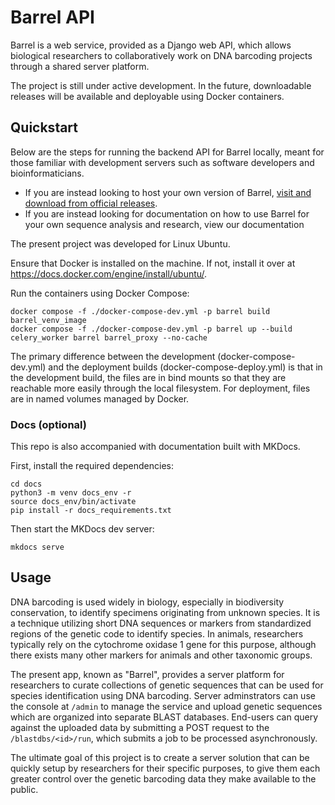 # Barrel API

Barrel is a web service, provided as a Django web API, which allows biological researchers to collaboratively work on DNA barcoding projects through a shared server platform.

The project is still under active development. In the future, downloadable releases will be available and deployable using Docker containers.

## Quickstart

Below are the steps for running the backend API for Barrel locally, meant for those familiar with development servers such as software developers and bioinformaticians. 
-   If you are instead looking to host your own version of Barrel, [visit and download from official releases](https://github.com/clwillhuang/barrel/releases).
-   If you are instead looking for documentation on how to use Barrel for your own sequence analysis and research, view our documentation 

The present project was developed for Linux Ubuntu. 

Ensure that Docker is installed on the machine. If not, install it over at https://docs.docker.com/engine/install/ubuntu/.

Run the containers using Docker Compose:
```
docker compose -f ./docker-compose-dev.yml -p barrel build barrel_venv_image
docker compose -f ./docker-compose-dev.yml -p barrel up --build celery_worker barrel barrel_proxy --no-cache
```

The primary difference between the development (docker-compose-dev.yml) and the deployment builds (docker-compose-deploy.yml) is that in the development build, the files are in bind mounts so that they are reachable more easily through the local filesystem. For deployment, files are in named volumes managed by Docker.

### Docs (optional)
This repo is also accompanied with documentation built with MKDocs.

First, install the required dependencies:
```
cd docs
python3 -m venv docs_env -r 
source docs_env/bin/activate
pip install -r docs_requirements.txt
```

Then start the MKDocs dev server:
```
mkdocs serve
```

## Usage

DNA barcoding is used widely in biology, especially in biodiversity conservation, to identify specimens originating from unknown species. It is a technique utilizing short DNA sequences or markers from standardized regions of the genetic code to identify species. In animals, researchers typically rely on the cytochrome oxidase 1 gene for this purpose, although there exists many other markers for animals and other taxonomic groups.

The present app, known as "Barrel", provides a server platform for researchers to curate collections of genetic sequences that can be used for species identification using DNA barcoding. Server adminstrators can use the console at `/admin` to manage the service and upload genetic sequences which are organized into separate BLAST databases. End-users can query against the uploaded data by submitting a POST request to the `/blastdbs/<id>/run`, which submits a job to be processed asynchronously. 

The ultimate goal of this project is to create a server solution that can be quickly setup by researchers for their specific purposes, to give them each greater control over the genetic barcoding data they make available to the public.





